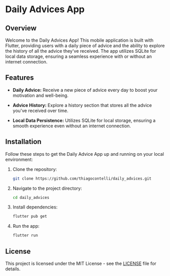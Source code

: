 # Daily Advices App

## Overview

Welcome to the Daily Advices App! This mobile application is built with Flutter, providing users with a daily piece of advice and the ability to explore the history of all the advice they've received. The app utilizes SQLite for local data storage, ensuring a seamless experience with or without an internet connection.

## Features

- **Daily Advice:** Receive a new piece of advice every day to boost your motivation and well-being.

- **Advice History:** Explore a history section that stores all the advice you've received over time.

- **Local Data Persistence:** Utilizes SQLite for local storage, ensuring a smooth experience even without an internet connection.

## Installation

Follow these steps to get the Daily Advice App up and running on your local environment:

1. Clone the repository:

    ```bash
    git clone https://github.com/thiagocontelli/daily_advices.git
    ```

2. Navigate to the project directory:

    ```bash
    cd daily_advices
    ```

3. Install dependencies:

    ```bash
    flutter pub get
    ```

4. Run the app:

    ```bash
    flutter run
    ```

## License

This project is licensed under the MIT License - see the [LICENSE](LICENSE) file for details.
